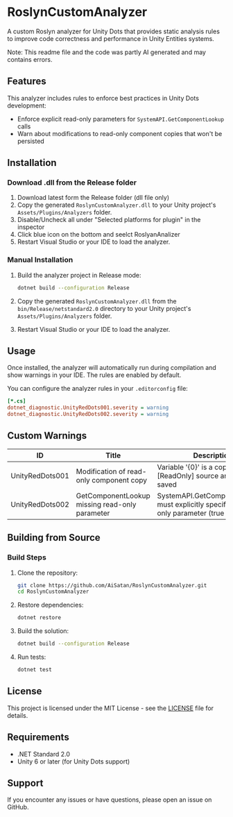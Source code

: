 # RoslynCustomAnalyzer

A custom Roslyn analyzer for Unity Dots that provides static analysis rules to improve code correctness and performance in Unity Entities systems.

Note: This readme file and the code was partly AI generated and may contains errors.

## Features

This analyzer includes rules to enforce best practices in Unity Dots development:

- Enforce explicit read-only parameters for `SystemAPI.GetComponentLookup` calls
- Warn about modifications to read-only component copies that won't be persisted

## Installation

### Download .dll from the Release folder

1. Download latest form the Release folder (dll file only)
2. Copy the generated `RoslynCustomAnalyzer.dll` to your Unity project's `Assets/Plugins/Analyzers` folder.
3. Disable/Uncheck all under "Selected platforms for plugin" in the inspector
4. Click blue icon on the bottom and seelct RoslyanAnalizer
5. Restart Visual Studio or your IDE to load the analyzer.


### Manual Installation

1. Build the analyzer project in Release mode:
   ```bash
   dotnet build --configuration Release
   ```

2. Copy the generated `RoslynCustomAnalyzer.dll` from the `bin/Release/netstandard2.0` directory to your Unity project's `Assets/Plugins/Analyzers` folder.

3. Restart Visual Studio or your IDE to load the analyzer.

## Usage

Once installed, the analyzer will automatically run during compilation and show warnings in your IDE. The rules are enabled by default.

You can configure the analyzer rules in your `.editorconfig` file:

```ini
[*.cs]
dotnet_diagnostic.UnityRedDots001.severity = warning
dotnet_diagnostic.UnityRedDots002.severity = warning
```

## Custom Warnings

| ID | Title | Description | Severity |
|----|-------|-------------|----------|
| UnityRedDots001 | Modification of read-only component copy | Variable '{0}' is a copy from a [ReadOnly] source and will not be saved | Warning |
| UnityRedDots002 | GetComponentLookup missing read-only parameter | SystemAPI.GetComponentLookup must explicitly specify the read-only parameter (true or false) | Warning |

## Building from Source

### Build Steps

1. Clone the repository:
   ```bash
   git clone https://github.com/AiSatan/RoslynCustomAnalyzer.git
   cd RoslynCustomAnalyzer
   ```

2. Restore dependencies:
   ```bash
   dotnet restore
   ```

3. Build the solution:
   ```bash
   dotnet build --configuration Release
   ```

4. Run tests:
   ```bash
   dotnet test
   ```

## License

This project is licensed under the MIT License - see the [LICENSE](LICENSE) file for details.

## Requirements

- .NET Standard 2.0
- Unity 6 or later (for Unity Dots support)

## Support

If you encounter any issues or have questions, please open an issue on GitHub.